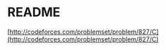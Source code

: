 # README

[http://codeforces.com/problemset/problem/827/C](http://codeforces.com/problemset/problem/827/C)
